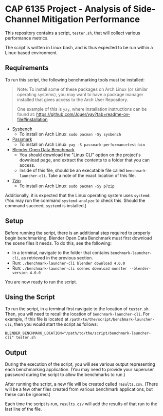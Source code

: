 # CAP 6135 Project - Analysis of Side-Channel Mitigation Performance

This repository contains a script, `tester.sh`, that will collect various performance metrics.

The script is written in Linux bash, and is thus expected to be run within a Linux-based environment.

## Requirements

To run this script, the following benchmarking tools must be installed:

> Note: To install some of these packages on Arch Linux (or similar operating systems), you may want to have a package manager installed that gives access to the Arch User Repository.
>
> One example of this is `yay`, where installation instructions can be found at: https://github.com/Jguer/yay?tab=readme-ov-file#installation

- [Sysbench](https://github.com/akopytov/sysbench)
    - To install on Arch Linux: `sudo pacman -Sy sysbench`
- [Passmark](https://www.passmark.com/products/pt_linux/index.php)
    - To install on Arch Linux: `yay -S passmark-performancetest-bin`
- [Blender Open Data Benchmark](https://opendata.blender.org)
    - You should download the "Linux CLI" option on the project's download page, and extract the contents to a folder that you can access.
    - Inside of this file, should be an executable file called `benchmark-launcher-cli`. Take a note of the exact location of this file.
- [7zip](https://github.com/p7zip-project/p7zip)
    - To install on Arch Linux: `sudo pacman -Sy p7zip`


Additionally, it is expected that the Linux operating system uses `systemd`. (You may run the command `systemd-analyze` to check this. Should the command succeed, `systemd` is installed.)


## Setup

Before running the script, there is an additional step required to properly begin benchmarking. Blender Open Data Benchmark must first download the scene files it needs. To do this, see the following:

- In a terminal, navigate to the folder that contains `benchmark-launcher-cli`, as retrieved in the previous section.
- Run: `./benchmark-launcher-cli blender download 4.0.0`
- Run: `./benchmark-launcher-cli scenes download monster --blender-version 4.0.0`

You are now ready to run the script.


## Using the Script

To run the script, in a terminal first navigate to the location of `tester.sh`. Then, you will need to recall the location of `benchmark-launcher-cli`. For example, if this file is located at `/path/to/the/script/benchmark-launcher-cli`, then you would start the script as follows:

```
BLENDER_BENCHMARK_LOCATION="/path/to/the/script/benchmark-launcher-cli" tester.sh
```


## Output

During the execution of the script, you will see various output representing each benchmarking application. (You may need to provide your superuser password during the script to allow the benchmarks to run.)

After running the script, a new file will be created called `results.csv`. (There will be a few other files created from various benchmark applications, but these can be ignored.)

Each time the script is run, `results.csv` will add the results of that run to the last line of the file.

